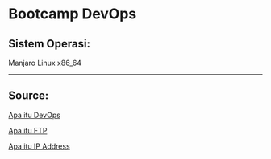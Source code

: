# Bootcamp DevOps
## Sistem Operasi:

Manjaro Linux x86_64

---

## Source:
[Apa itu DevOps](https://medium.com/programmer-geek/apa-itu-devops-dca7c1c2dc92)

[Apa itu FTP](https://www.niagahoster.co.id/blog/apa-itu-ftp/)

[Apa itu IP Address](https://www.niagahoster.co.id/blog/ip-address-adalah/)


